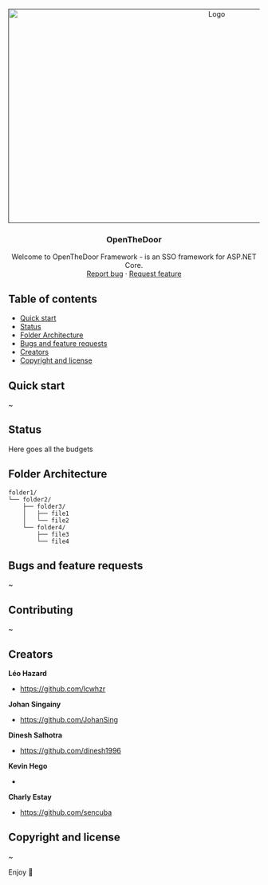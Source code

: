 <p align="center">
  <a href="">
    <img src="https://cdn-biiinge.konbini.com/files/2016/08/hodor-feat.jpg" alt="Logo" width=820 height=430>
  </a>

  <h3 align="center">OpenTheDoor</h3>

  <p align="center">
    Welcome to OpenTheDoor Framework - is an SSO framework for ASP.NET Core.
    <br>
    <a href="https://github.com/lcwhzr/OpenTheDoor/issues/new?template=bug.md">Report bug</a>
    ·
    <a href="https://github.com/lcwhzr/OpenTheDoor/issues/new?template=feature.md&labels=feature">Request feature</a>
  </p>
</p>


## Table of contents

- [Quick start](#quick-start)
- [Status](#status)
- [Folder Architecture](#folder-architecture)
- [Bugs and feature requests](#bugs-and-feature-requests)
- [Creators](#creators)
- [Copyright and license](#copyright-and-license)


## Quick start

~

## Status

Here goes all the budgets

## Folder Architecture

```text
folder1/
└── folder2/
    ├── folder3/
    │   ├── file1
    │   └── file2
    └── folder4/
        ├── file3
        └── file4
```

## Bugs and feature requests

~ 

## Contributing

~

## Creators

**Léo Hazard**

- <https://github.com/lcwhzr>

**Johan Singainy**

- <https://github.com/JohanSing>

**Dinesh Salhotra**

- <https://github.com/dinesh1996>

**Kevin Hego**

- <?>

**Charly Estay**

- <https://github.com/sencuba>


## Copyright and license

~

Enjoy :metal:

